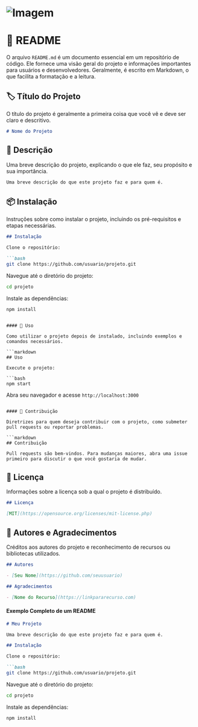 # ![Imagem](https://media.geeksforgeeks.org/wp-content/uploads/20210915020701/Readme1.png)

# 📄 README

O arquivo `README.md` é um documento essencial em um repositório de código. Ele fornece uma visão geral do projeto e informações importantes para usuários e desenvolvedores. Geralmente, é escrito em Markdown, o que facilita a formatação e a leitura.

## 🏷️ Título do Projeto

O título do projeto é geralmente a primeira coisa que você vê e deve ser claro e descritivo.

```markdown
# Nome do Projeto
```

## 📝 Descrição

Uma breve descrição do projeto, explicando o que ele faz, seu propósito e sua importância.

```markdown
Uma breve descrição do que este projeto faz e para quem é.
```

## 📦 Instalação

Instruções sobre como instalar o projeto, incluindo os pré-requisitos e etapas necessárias.

```markdown
## Instalação

Clone o repositório:

```bash
git clone https://github.com/usuario/projeto.git
```

Navegue até o diretório do projeto:

```bash
cd projeto
```

Instale as dependências:

```bash
npm install
```

```

#### 🚀 Uso

Como utilizar o projeto depois de instalado, incluindo exemplos e comandos necessários.

```markdown
## Uso

Execute o projeto:

```bash
npm start
```

Abra seu navegador e acesse `http://localhost:3000`

```

#### 🤝 Contribuição

Diretrizes para quem deseja contribuir com o projeto, como submeter pull requests ou reportar problemas.

```markdown
## Contribuição

Pull requests são bem-vindos. Para mudanças maiores, abra uma issue primeiro para discutir o que você gostaria de mudar.
```

## 📝 Licença

Informações sobre a licença sob a qual o projeto é distribuído.

```markdown
## Licença

[MIT](https://opensource.org/licenses/mit-license.php)
```

## 👥 Autores e Agradecimentos

Créditos aos autores do projeto e reconhecimento de recursos ou bibliotecas utilizados.

```markdown
## Autores

- [Seu Nome](https://github.com/seuusuario)

## Agradecimentos

- [Nome do Recurso](https://linkpararecurso.com)
```

#### Exemplo Completo de um README

```markdown
# Meu Projeto

Uma breve descrição do que este projeto faz e para quem é.

## Instalação

Clone o repositório:

```bash
git clone https://github.com/usuario/projeto.git
```

Navegue até o diretório do projeto:

```bash
cd projeto
```

Instale as dependências:

```bash
npm install
```
